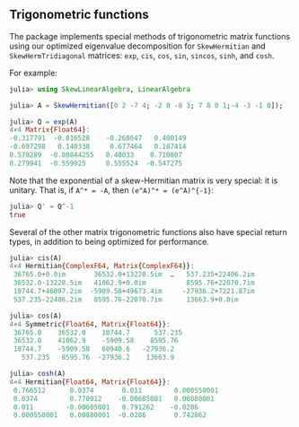 ## Trigonometric functions

The package implements special methods of trigonometric matrix functions using our optimized eigenvalue decomposition for `SkewHermitian` and `SkewHermTridiagonal` matrices: `exp`, `cis`, `cos`, `sin`, `sincos`, `sinh`, and `cosh`.

For example:
```jl
julia> using SkewLinearAlgebra, LinearAlgebra

julia> A = SkewHermitian([0 2 -7 4; -2 0 -8 3; 7 8 0 1;-4 -3 -1 0]);

julia> Q = exp(A)
4×4 Matrix{Float64}:
-0.317791  -0.816528    -0.268647   0.400149
-0.697298   0.140338     0.677464   0.187414
0.578289  -0.00844255   0.40033    0.710807
0.279941  -0.559925     0.555524  -0.547275
```

Note that the exponential of a skew-Hermitian matrix is very special: it is unitary.  That is, if ``A^* = -A``, then ``(e^A)^* = (e^A)^{-1}``:
```jl
julia> Q' ≈ Q^-1
true
```

Several of the other matrix trigonometric functions also have special return types, in addition to being
optimized for performance.
```jl
julia> cis(A)
4×4 Hermitian{ComplexF64, Matrix{ComplexF64}}:
 36765.0+0.0im       36532.0+13228.5im  …   537.235+22406.2im
 36532.0-13228.5im   41062.9+0.0im          8595.76+22070.7im
 10744.7+46097.2im  -5909.58+49673.4im     -27936.2+7221.87im
 537.235-22406.2im   8595.76-22070.7im      13663.9+0.0im

julia> cos(A)
4×4 Symmetric{Float64, Matrix{Float64}}:
 36765.0    36532.0    10744.7      537.235
 36532.0    41062.9    -5909.58    8595.76
 10744.7    -5909.58   60940.6   -27936.2
   537.235   8595.76  -27936.2    13663.9

julia> cosh(A)
4×4 Hermitian{Float64, Matrix{Float64}}:
 0.766512      0.0374       0.011        0.000550001
 0.0374        0.770912    -0.00605001   0.00880001
 0.011        -0.00605001   0.791262    -0.0286
 0.000550001   0.00880001  -0.0286       0.742862
```
